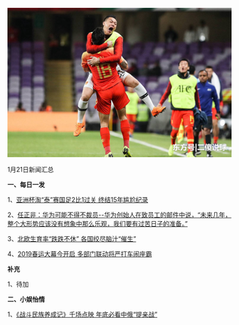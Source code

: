    ![01_01](.\01_21.jpg)

1月21日新闻汇总

**一、每日一发**

1、[亚洲杯淘“泰”赛国足2比1过关 终结15年尴尬纪录](https://news.163.com/19/0121/00/E60LF0JK0001875P.html)

2、[任正非：华为可能不得不裁员--华为创始人在致员工的邮件中说，“未来几年，整个大形势应该没有想象中那么乐观，我们要有过苦日子的准备。”](http://www.ftchinese.com/story/001081150)

3、[北欧生育率“跌跌不休” 各国绞尽脑汁“催生”](https://www.zaobao.com/news/world/story20190121-925688)

4、[2019春运大幕今开启 多部门联动将严打车闹座霸](https://www.zaobao.com/realtime/china/story20190121-925771)



**补充**

1、待加



**二、小娱怡情**

1、[《战斗民族养成记》千场点映 年底必看中俄“提亲战”](http://movie.67.com/omzx/2019/01/18/936359.html)